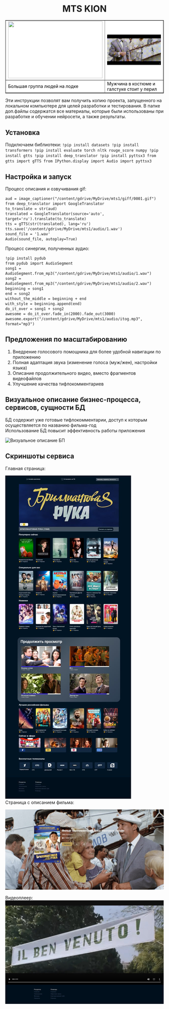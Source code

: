 <h1 align="center"> MTS KION </h1>
<table border="1" cellspacing="0"
cellpadding="8" style="background-color:#fff; color:#000">
<tr>
<td><img src="https://github.com/alinahasss/mtsss/blob/main/%D0%91%D1%80%D0%B8%D0%BB%D0%B8%D0%B0%D0%BD%D1%82%D0%BE%D0%B2%D0%B0%D1%8F_%D1%80%D1%83%D0%BA%D0%B0_online_video_cutter_com_1_.gif" width="300" height="180"> </td>
<td><img src="https://github.com/alinahasss/mtsss/blob/main/%D0%91%D1%80%D0%B8%D0%BB%D0%B8%D0%B0%D0%BD%D1%82%D0%BE%D0%B2%D0%B0%D1%8F_%D1%80%D1%83%D0%BA%D0%B0_online_video_cutter_com_5_gif.gif"> </td>
</tr>
<tr>
<td>Большая группа людей на лодке</td>
<td>Мужчина в костюме и галстуке стоит у перил</td>
</tr>
</table>

Эти инструкции позволят вам получить копию проекта, запущенного на локальном компьютере для целей разработки и тестирования.
В папке доп.файлы содержатся все материалы, которые были использованы при разработке и обучении нейросети, а также результаты.

<h2> Установка </h2>

Подключаем библиотеки:
    ```
   !pip install datasets
!pip install transformers
!pip install evaluate torch nltk rouge_score numpy
!pip install gtts
!pip install deep_translator
!pip install pyttsx3
from gtts import gTTS
from IPython.display import Audio
import pyttsx3
    ```
<h2> Настройка и запуск </h2>   
    
Процесс описания и озвучивания gif:
```
aud = image_captioner("/content/gdrive/MyDrive/mts1/giff/0001.gif")
from deep_translator import GoogleTranslator
to_translate = str(aud)
translated = GoogleTranslator(source='auto', target='ru').translate(to_translate)
tts = gTTS(str(translated), lang='ru')
tts.save('/content/gdrive/MyDrive/mts1/audio/1.wav')
sound_file = '1.wav'
Audio(sound_file, autoplay=True)
```


Процесс синергии, полученных аудио:

```
!pip install pydub
from pydub import AudioSegment
song1 = AudioSegment.from_mp3("/content/gdrive/MyDrive/mts1/audio/1.wav")
song2 = AudioSegment.from_mp3("/content/gdrive/MyDrive/mts1/audio/2.wav")
beginning = song1
end = song2
without_the_middle = beginning + end
with_style = beginning.append(end)
do_it_over = song1 + song2
awesome = do_it_over.fade_in(2000).fade_out(3000)
awesome.export("/content/gdrive/MyDrive/mts1/audio/itog.mp3", format="mp3")
```

<h2> Предложения по масштабированию </h2> 

1. Внедрение голосового помощника для более удобной навигации по приложению <br>
2. Полная адаптация звука (изменение голоса (муж/жен), настройки языка) <br>
3. Описание продолжительного видео, вместо фрагментов видеофайлов <br>
4. Улучшение качества тифлокомментариев  <br>

<h2> Визуальное описание бизнес-процесса, сервисов, сущности БД  </h2> 

БД содержит уже готовые тифлокомментарии, доступ к которым осуществляется по названию фильма-год<br>
Использование БД повысит эффективность работы приложения<br>

![Визуальное описание БП](https://github.com/alinahasss/mtsss/blob/main/business_page-0001.jpg)

<h2> Скриншоты сервиса  </h2> 

Главная страница:<br>

![Главная страница](https://github.com/alinahasss/mtsss/blob/main/photo_2_2023-03-29_17-26-56.jpg)<br>
Страница с описанием фильма:<br>

![Страница с описание фильма](https://github.com/alinahasss/mtsss/blob/main/photo_1_2023-03-29_17-26-56.jpg)<br>

Видеоплеер:<br>
![Видеоплеер](https://github.com/alinahasss/mtsss/blob/main/photo_3_2023-03-29_17-26-56.jpg)<br>
 
